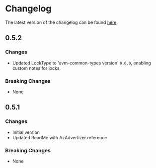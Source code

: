 # Changelog

The latest version of the changelog can be found [here](https://github.com/Azure/bicep-registry-modules/blob/main/avm/res/resources/deployment-script/CHANGELOG.md).

## 0.5.2

### Changes

- Updated LockType to 'avm-common-types version' `0.6.0`, enabling custom notes for locks.

### Breaking Changes

- None

## 0.5.1

### Changes

- Initial version
- Updated ReadMe with AzAdvertizer reference

### Breaking Changes

- None
